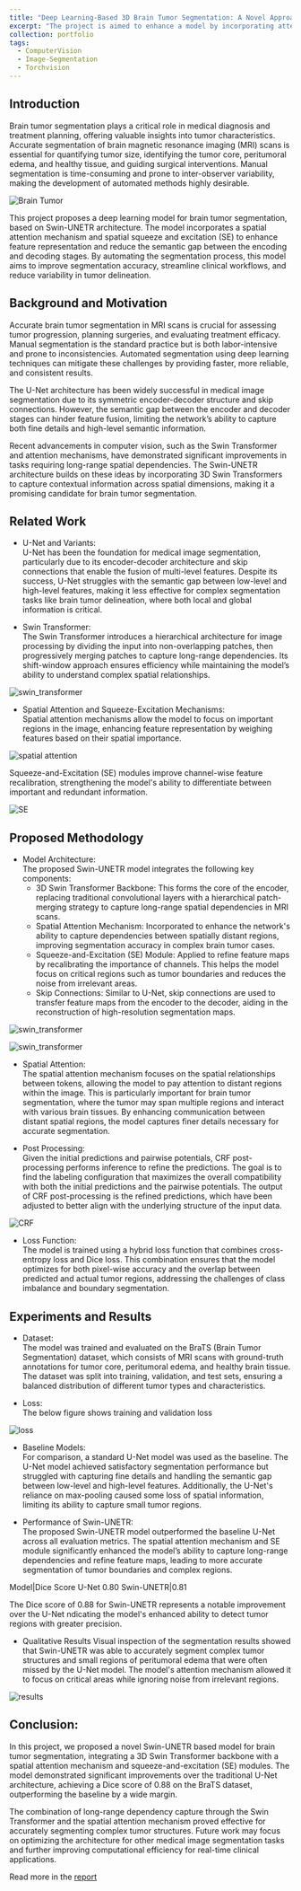 ```yaml
---
title: "Deep Learning-Based 3D Brain Tumor Segmentation: A Novel Approach for Accurate and Efficient Diagnosis"
excerpt: "The project is aimed to enhance a model by incorporating attention mechanism to existing Swin-UNETR for brain tumor image segmentation.[![Brain Tumor](https://navoditamathur.github.io/files/10..png)](https://navoditamathur.github.io/portfolio/Research-Tumor-Segmentation/)"
collection: portfolio
tags: 
  - ComputerVision
  - Image-Segmentation
  - Torchvision
---
```


Introduction
------
Brain tumor segmentation plays a critical role in medical diagnosis and treatment planning, offering valuable insights into tumor characteristics. Accurate segmentation of brain magnetic resonance imaging (MRI) scans is essential for quantifying tumor size, identifying the tumor core, peritumoral edema, and healthy tissue, and guiding surgical interventions. Manual segmentation is time-consuming and prone to inter-observer variability, making the development of automated methods highly desirable.

![Brain Tumor](https://navoditamathur.github.io/files/2078_braintumor.png)

This project proposes a deep learning model for brain tumor segmentation, based on Swin-UNETR architecture. The model incorporates a spatial attention mechanism and spatial squeeze and excitation (SE) to enhance feature representation and reduce the semantic gap between the encoding and decoding stages. By automating the segmentation process, this model aims to improve segmentation accuracy, streamline clinical workflows, and reduce variability in tumor delineation.

Background and Motivation
------
Accurate brain tumor segmentation in MRI scans is crucial for assessing tumor progression, planning surgeries, and evaluating treatment efficacy. Manual segmentation is the standard practice but is both labor-intensive and prone to inconsistencies. Automated segmentation using deep learning techniques can mitigate these challenges by providing faster, more reliable, and consistent results.

The U-Net architecture has been widely successful in medical image segmentation due to its symmetric encoder-decoder structure and skip connections. However, the semantic gap between the encoder and decoder stages can hinder feature fusion, limiting the network’s ability to capture both fine details and high-level semantic information.

Recent advancements in computer vision, such as the Swin Transformer and attention mechanisms, have demonstrated significant improvements in tasks requiring long-range spatial dependencies. The Swin-UNETR architecture builds on these ideas by incorporating 3D Swin Transformers to capture contextual information across spatial dimensions, making it a promising candidate for brain tumor segmentation.

Related Work
------
- U-Net and Variants: <br/>
U-Net has been the foundation for medical image segmentation, particularly due to its encoder-decoder architecture and skip connections that enable the fusion of multi-level features. Despite its success, U-Net struggles with the semantic gap between low-level and high-level features, making it less effective for complex segmentation tasks like brain tumor delineation, where both local and global information is critical.

- Swin Transformer: <br/>
The Swin Transformer introduces a hierarchical architecture for image processing by dividing the input into non-overlapping patches, then progressively merging patches to capture long-range dependencies. Its shift-window approach ensures efficiency while maintaining the model’s ability to understand complex spatial relationships.

![swin_transformer](https://navoditamathur.github.io/files/swintransformer.png)

- Spatial Attention and Squeeze-Excitation Mechanisms: <br/>
Spatial attention mechanisms allow the model to focus on important regions in the image, enhancing feature representation by weighing features based on their spatial importance.

![spatial attention](https://navoditamathur.github.io/files/2078_attention.png)

Squeeze-and-Excitation (SE) modules improve channel-wise feature recalibration, strengthening the model's ability to differentiate between important and redundant information.

![SE](https://navoditamathur.github.io/files/2078_SE.png)

Proposed Methodology
------
- Model Architecture:<br/>
The proposed Swin-UNETR model integrates the following key components:
  - 3D Swin Transformer Backbone: This forms the core of the encoder, replacing traditional convolutional layers with a hierarchical patch-merging strategy to capture long-range spatial dependencies in MRI scans.
  - Spatial Attention Mechanism: Incorporated to enhance the network's ability to capture dependencies between spatially distant regions, improving segmentation accuracy in complex brain tumor cases.
  - Squeeze-and-Excitation (SE) Module: Applied to refine feature maps by recalibrating the importance of channels. This helps the model focus on critical regions such as tumor boundaries and reduces the noise from irrelevant areas.
  - Skip Connections: Similar to U-Net, skip connections are used to transfer feature maps from the encoder to the decoder, aiding in the reconstruction of high-resolution segmentation maps.

![swin_transformer](https://navoditamathur.github.io/files/2078_swin-unetr.png)

![swin_transformer](https://navoditamathur.github.io/files/2078_attention_swin-unetr.png)

- Spatial Attention: <br/>
The spatial attention mechanism focuses on the spatial relationships between tokens, allowing the model to pay attention to distant regions within the image. This is particularly important for brain tumor segmentation, where the tumor may span multiple regions and interact with various brain tissues. By enhancing communication between distant spatial regions, the model captures finer details necessary for accurate segmentation.

- Post Processing: <br/>
Given the initial predictions and pairwise potentials, CRF post-processing performs inference to refine the predictions. The goal is to find the labeling configuration that maximizes the overall compatibility with both the initial predictions and the pairwise potentials. The output of CRF post-processing is the refined predictions, which have been adjusted to better align with the underlying structure of the input data.

![CRF](https://navoditamathur.github.io/files/crf.png)

- Loss Function: <br/>
The model is trained using a hybrid loss function that combines cross-entropy loss and Dice loss. This combination ensures that the model optimizes for both pixel-wise accuracy and the overlap between predicted and actual tumor regions, addressing the challenges of class imbalance and boundary segmentation.

Experiments and Results
------
- Dataset:<br/>
The model was trained and evaluated on the BraTS (Brain Tumor Segmentation) dataset, which consists of MRI scans with ground-truth annotations for tumor core, peritumoral edema, and healthy brain tissue. The dataset was split into training, validation, and test sets, ensuring a balanced distribution of different tumor types and characteristics.

- Loss:<br/>
The below figure shows training and validation loss

![loss](https://navoditamathur.github.io/files/2078_loss.png)

- Baseline Models:<br/>
For comparison, a standard U-Net model was used as the baseline. The U-Net model achieved satisfactory segmentation performance but struggled with capturing fine details and handling the semantic gap between low-level and high-level features. Additionally, the U-Net's reliance on max-pooling caused some loss of spatial information, limiting its ability to capture small tumor regions.

- Performance of Swin-UNETR:<br/>
The proposed Swin-UNETR model outperformed the baseline U-Net across all evaluation metrics. The spatial attention mechanism and SE module significantly enhanced the model’s ability to capture long-range dependencies and refine feature maps, leading to more accurate segmentation of tumor boundaries and complex regions.

Model|Dice Score
U-Net	0.80
Swin-UNETR|0.81

The Dice score of 0.88 for Swin-UNETR represents a notable improvement over the U-Net ndicating the model's enhanced ability to detect tumor regions with greater precision.

- Qualitative Results
Visual inspection of the segmentation results showed that Swin-UNETR was able to accurately segment complex tumor structures and small regions of peritumoral edema that were often missed by the U-Net model. The model's attention mechanism allowed it to focus on critical areas while ignoring noise from irrelevant regions.

![results](https://navoditamathur.github.io/files/2078_results.png)

Conclusion:
------
In this project, we proposed a novel Swin-UNETR based model for brain tumor segmentation, integrating a 3D Swin Transformer backbone with a spatial attention mechanism and squeeze-and-excitation (SE) modules. The model demonstrated significant improvements over the traditional U-Net architecture, achieving a Dice score of 0.88 on the BraTS dataset, outperforming the baseline by a wide margin.

The combination of long-range dependency capture through the Swin Transformer and the spatial attention mechanism proved effective for accurately segmenting complex tumor structures. Future work may focus on optimizing the architecture for other medical image segmentation tasks and further improving computational efficiency for real-time clinical applications.

Read more in the [report](https://navoditamathur.github.io/files/Introduction_to_Deep_Learning_Project_Report.pdf)
